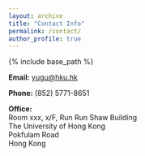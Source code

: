 ```yaml
---
layout: archive
title: "Contact Info"
permalink: /contact/
author_profile: true
---
```


{% include base_path %}

**Email:** yugu@hku.hk

**Phone:** (852) 5771-8651

**Office:**<br>
Room xxx, x/F, Run Run Shaw Building<br>
The University of Hong Kong<br>
Pokfulam Road<br>
Hong Kong<br>
